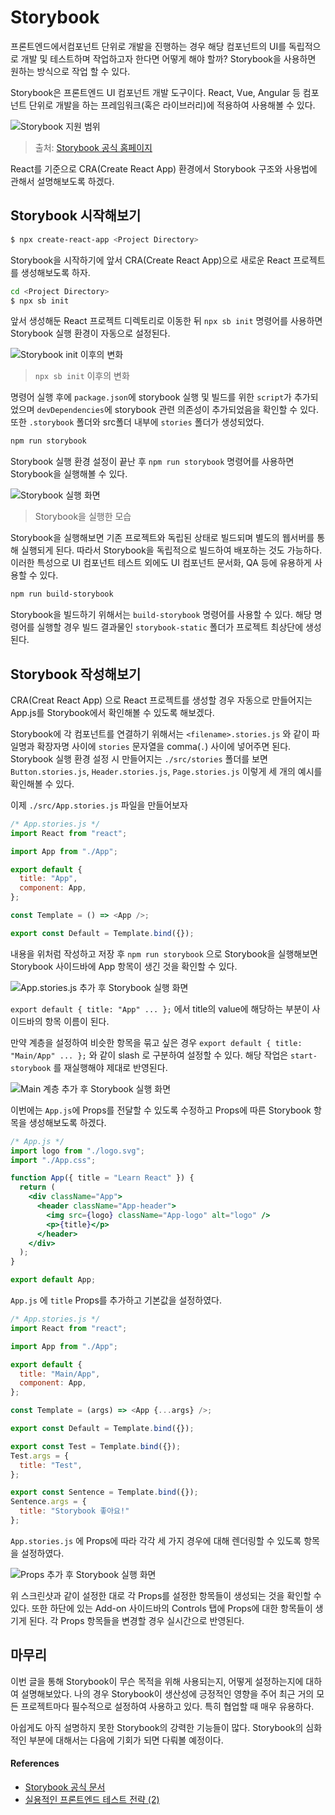 # Storybook

프론트엔드에서컴포넌트 단위로 개발을 진행하는 경우 해당 컴포넌트의 UI를 독립적으로 개발 및 테스트하며 작업하고자 한다면 어떻게 해야 할까? Storybook을 사용하면 원하는 방식으로 작업 할 수 있다.

Storybook은 프론트엔드 UI 컴포넌트 개발 도구이다. React, Vue, Angular 등 컴포넌트 단위로 개발을 하는 프레임워크(혹은 라이브러리)에 적용하여 사용해볼 수 있다.

![Storybook 지원 범위](https://user-images.githubusercontent.com/16266103/103472343-e1651800-4dcf-11eb-959e-abd2411b3b5f.png)

> 출처: [Storybook 공식 홈페이지](https://storybook.js.org/)

React를 기준으로 CRA(Create React App) 환경에서 Storybook 구조와 사용법에 관해서 설명해보도록 하겠다.

## Storybook 시작해보기

```bash
$ npx create-react-app <Project Directory>
```

Storybook을 시작하기에 앞서 CRA(Create React App)으로 새로운 React 프로젝트를 생성해보도록 하자.

```bash
cd <Project Directory>
$ npx sb init
```

앞서 생성해둔 React 프로젝트 디렉토리로 이동한 뒤 `npx sb init` 명령어를 사용하면 Storybook 실행 환경이 자동으로 설정된다.

![Storybook init 이후의 변화](https://user-images.githubusercontent.com/16266103/103472346-e3c77200-4dcf-11eb-8f47-471a73a8eee8.png)

> `npx sb init` 이후의 변화

명령어 실행 후에 `package.json`에 storybook 실행 및 빌드를 위한 `script`가 추가되었으며 `devDependencies`에 storybook 관련 의존성이 추가되었음을 확인할 수 있다. 또한 `.storybook` 폴더와 src폴더 내부에 `stories` 폴더가 생성되었다.

```bash
npm run storybook
```

Storybook 실행 환경 설정이 끝난 후  `npm run storybook` 명령어를 사용하면 Storybook을 실행해볼 수 있다.

![Storybook 실행 화면](https://user-images.githubusercontent.com/16266103/103472348-e629cc00-4dcf-11eb-9dc8-2ea40d230d4d.png)

> Storybook을  실행한 모습

Storybook을 실행해보면 기존 프로젝트와 독립된 상태로 빌드되며 별도의 웹서버를 통해 실행되게 된다. 따라서 Storybook을 독립적으로 빌드하여 배포하는 것도 가능하다. 이러한 특성으로 UI 컴포넌트 테스트 외에도 UI 컴포넌트 문서화, QA 등에 유용하게 사용할 수 있다.

```bash
npm run build-storybook
```

Storybook을 빌드하기 위해서는 `build-storybook` 명령어를 사용할 수 있다. 해당 명령어를 실행할 경우 빌드 결과물인 `storybook-static` 폴더가 프로젝트 최상단에 생성된다.

## Storybook 작성해보기

CRA(Creat React App) 으로 React 프로젝트를 생성할 경우 자동으로 만들어지는 App.js를 Storybook에서 확인해볼 수 있도록 해보겠다.

Storybook에 각 컴포넌트를 연결하기 위해서는 `<filename>.stories.js` 와 같이 파일명과 확장자명 사이에 `stories` 문자열을 comma(`.`) 사이에 넣어주면 된다. Storybook 실행 환경 설정 시 만들어지는 `./src/stories` 폴더를 보면 `Button.stories.js`, `Header.stories.js`, `Page.stories.js` 이렇게 세 개의 예시를 확인해볼 수 있다.

이제 `./src/App.stories.js` 파일을 만들어보자

```javascript
/* App.stories.js */
import React from "react";

import App from "./App";

export default {
  title: "App",
  component: App,
};

const Template = () => <App />;

export const Default = Template.bind({});
```

내용을 위처럼 작성하고 저장 후 `npm run storybook` 으로 Storybook을 실행해보면 Storybook 사이드바에 App 항목이 생긴 것을 확인할 수 있다.

![App.stories.js 추가 후 Storybook 실행 화면](https://user-images.githubusercontent.com/16266103/103472349-e75af900-4dcf-11eb-93fc-3bd7bdd98a6b.png)

`export default { title: "App" ... };` 에서 title의 value에 해당하는 부분이 사이드바의 항목 이름이 된다.

만약 계층을 설정하여 비슷한 항목을 묶고 싶은 경우 `export default { title: "Main/App" ... };` 와 같이 slash 로 구분하여 설정할 수 있다. 해당 작업은 `start-storybook` 를 재실행해야 제대로 반영된다.

![Main 계층 추가 후 Storybook 실행 화면](https://user-images.githubusercontent.com/16266103/103472350-e7f38f80-4dcf-11eb-8e1b-661e0a4394cc.png)

이번에는 `App.js`에 Props를 전달할 수 있도록 수정하고 Props에 따른 Storybook 항목을 생성해보도록 하겠다.

```jsx
/* App.js */
import logo from "./logo.svg";
import "./App.css";

function App({ title = "Learn React" }) {
  return (
    <div className="App">
      <header className="App-header">
        <img src={logo} className="App-logo" alt="logo" />
        <p>{title}</p>
      </header>
    </div>
  );
}

export default App;
```

`App.js` 에 `title` Props를 추가하고 기본값을 설정하였다.

```javascript
/* App.stories.js */
import React from "react";

import App from "./App";

export default {
  title: "Main/App",
  component: App,
};

const Template = (args) => <App {...args} />;

export const Default = Template.bind({});

export const Test = Template.bind({});
Test.args = {
  title: "Test",
};

export const Sentence = Template.bind({});
Sentence.args = {
  title: "Storybook 좋아요!"
};
```

`App.stories.js` 에 Props에 따라 각각 세 가지 경우에 대해 렌더링할 수 있도록 항목을 설정하였다.


![Props 추가 후 Storybook 실행 화면](https://user-images.githubusercontent.com/16266103/103472351-e88c2600-4dcf-11eb-86a3-85b38f016efe.png)


위 스크린샷과 같이 설정한 대로 각 Props를 설정한 항목들이 생성되는 것을 확인할 수 있다. 또한 하단에 있는 Add-on 사이드바의 Controls 탭에 Props에 대한 항목들이 생기게 된다. 각 Props 항목들을 변경할 경우 실시간으로 반영된다.


## 마무리

이번 글을 통해 Storybook이 무슨 목적을 위해 사용되는지, 어떻게 설정하는지에 대하여 설명해보았다. 나의 경우 Storybook이 생산성에 긍정적인 영향을 주어 최근 거의 모든 프로젝트마다 필수적으로 설정하여 사용하고 있다. 특히 협업할 때 매우 유용하다.

아쉽게도 아직 설명하지 못한 Storybook의 강력한 기능들이 많다. Storybook의 심화적인 부분에 대해서는 다음에 기회가 되면 다뤄볼 예정이다.

#### References

- [Storybook 공식 문서](https://storybook.js.org/docs/react/get-started/introduction)
- [실용적인 프론트엔드 테스트 전략 (2)](https://meetup.toast.com/posts/178)
